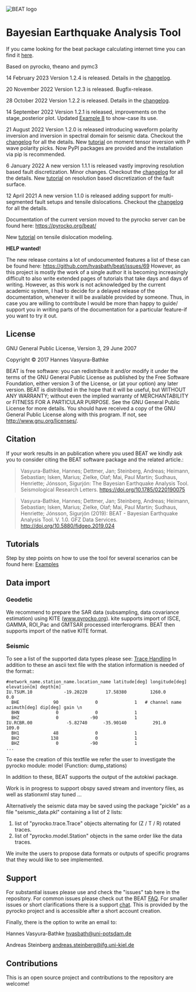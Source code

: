 
![BEAT logo](https://pyrocko.org/beat/docs/current/_images/LOGO_BEAT.png)

# Bayesian Earthquake Analysis Tool

If you came looking for the beat package calculating internet time you can find it [here](https://github.com/tonyskapunk/beat).

Based on pyrocko, theano and pymc3

14 February 2023
Version 1.2.4 is released. Details in the [changelog](https://github.com/hvasbath/beat/blob/master/CHANGELOG.md).

20 November 2022
Version 1.2.3 is released. Bugfix-release.

28 October 2022
Version 1.2.2 is released. Details in the [changelog](https://github.com/hvasbath/beat/blob/master/CHANGELOG.md).

14 September 2022
Version 1.2.1 is released, improvements on the stage_posterior plot. Updated [Example 8](https://pyrocko.org/beat/docs/current/examples/MTQT_polarity.html#plotting) to show-case its use.

21 August 2022
Version 1.2.0 is released introducing waveform polarity inversion and inversion in spectral domain for seismic data.
Checkout the [changelog](https://github.com/hvasbath/beat/blob/master/CHANGELOG.md) for all the details.
New [tutorial](https://pyrocko.org/beat/docs/current/examples/MTQT_polarity.html) on moment tensor inversion with P wave polarity picks.
Now PyPI packages are provided and the installation via pip is recommended.

6 January 2022
A new version 1.1.1 is released vastly improving resolution based fault discretization. Minor changes.
Checkout the [changelog](https://github.com/hvasbath/beat/blob/master/CHANGELOG.md) for all the details.
New [tutorial](https://pyrocko.org/beat/docs/current/examples/FFI_static_resolution.html) on resolution based discretization of the fault surface.

12 April 2021
A new version 1.1.0 is released adding support for multi-segmented fault setups and tensile dislocations.
Checkout the [changelog](https://github.com/hvasbath/beat/blob/master/CHANGELOG.md) for all the details.

Documentation of the current version moved to the pyrocko server can be found here:
https://pyrocko.org/beat/

New [tutorial](https://pyrocko.org/beat/docs/current/examples/Rectangular_tensile.html) on tensile dislocation modeling.

**HELP wanted!**

The new release contains a lot of undocumented features a list of these can be found here:
https://github.com/hvasbath/beat/issues/69
However, as this project is mostly the work of a single author it is becoming increasingly difficult to also
write extended pages of tutorials that take days and days of writing. However, as this work is not acknowledged by the
current academic system, I had to decide for a delayed release of the documentation, whenever it will
be available provided by someone. Thus, in case you are willing to contribute I would be more than happy to guide/ support
you in writing parts of the documentation for a particular feature-if you want to try it out.

## License
GNU General Public License, Version 3, 29 June 2007

Copyright © 2017 Hannes Vasyura-Bathke

BEAT is free software: you can redistribute it and/or modify it under the terms of the GNU General Public License as published by the Free Software Foundation, either version 3 of the License, or (at your option) any later version.
BEAT is distributed in the hope that it will be useful, but WITHOUT ANY WARRANTY; without even the implied warranty of MERCHANTABILITY or FITNESS FOR A PARTICULAR PURPOSE.  See the GNU General Public License for more details.
You should have received a copy of the GNU General Public License along with this program. If not, see <http://www.gnu.org/licenses/>.


## Citation
If your work results in an publication where you used BEAT we kindly ask you to consider citing the BEAT software package and the related article.:

 > Vasyura-Bathke, Hannes; Dettmer, Jan; Steinberg, Andreas; Heimann, Sebastian; Isken, Marius; Zielke, Olaf; Mai, Paul Martin; Sudhaus, Henriette; Jónsson, Sigurjón: The Bayesian Earthquake Analysis Tool. Seismological Research Letters. https://doi.org/10.1785/0220190075

 > Vasyura-Bathke, Hannes; Dettmer, Jan; Steinberg, Andreas; Heimann, Sebastian; Isken, Marius; Zielke, Olaf; Mai, Paul Martin; Sudhaus, Henriette; Jónsson, Sigurjón (2019): BEAT - Bayesian Earthquake Analysis Tool. V. 1.0. GFZ Data Services. http://doi.org/10.5880/fidgeo.2019.024


## Tutorials
Step by step points on how to use the tool for several scenarios can be found here:
[Examples](https://hvasbath.github.io/beat/examples/index.html)

## Data import
### Geodetic
We recommend to prepare the SAR data (subsampling, data covariance estimation) using KITE (www.pyrocko.org).
kite supports import of ISCE, GAMMA, ROI_Pac and GMTSAR processed interferograms. BEAT then supports import of the native KITE format.

### Seismic
To see a list of the supported data types please see: [Trace Handling](https://pyrocko.org/docs/current/library/examples/trace_handling.html)
In addition to these an ascii text file with the station information is needed of the format::

    #network_name.station_name.location_name latitude[deg] longitude[deg] elevation[m] depth[m]
    IU.TSUM.10            -19.20220       17.58380         1260.0            0.0
      BHE             90              0              1   # channel name azimuth[deg] dip[deg] gain \n
      BHN              0              0              1
      BHZ              0            -90              1
    IU.RCBR.00             -5.82740      -35.90140          291.0          109.0
      BH1             48              0              1
      BH2            138              0              1
      BHZ              0            -90              1
    ...

To ease the creation of this textfile we refer the user to investigate the pyrocko module: model (Function: dump_stations)

In addition to these, BEAT supports the output of the autokiwi package.

Work is in progress to support obspy saved stream and inventory files, as well as stationxml stay tuned ...

Alternatively the seismic data may be saved using the package "pickle" as a file "seismic_data.pkl"
containing a list of 2 lists:
1. list of "pyrocko.trace.Trace" objects alternating for (Z / T / R) rotated traces.
2. list of "pyrocko.model.Station" objects in the same order like the data traces.

We invite the users to propose data formats or outputs of specific programs that they would
like to see implemented.

## Support
For substantial issues please use and check the "issues" tab here in the repository.
For common issues please check out the BEAT [FAQ](https://hvasbath.github.io/beat/faq.html).
For smaller issues or short clarifications there is a support [chat](https://hive.pyrocko.org/pyrocko-support/channels/beat). This is provided by the pyrocko project and is accessible after a short account creation.

Finally, there is the option to write an email to:

Hannes Vasyura-Bathke
hvasbath@uni-potsdam.de

Andreas Steinberg
andreas.steinberg@ifg.uni-kiel.de

## Contributions
This is an open source project and contributions to the repository are welcome!

